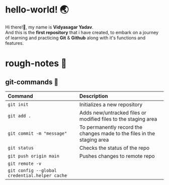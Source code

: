 # hello-world! 🌏
Hi there!👋, my name is **Vidyasagar Yadav**.  
And this is the **first repository** that i have created, to embark on a journey of learning and practicing **Git** &amp; **Github** along with it's functions and features.

# rough-notes 📝
## git-commands 📖
|        Command                                |          Description                    |
|:---------------------                      |:----------------------------           |
| `git init`                                    | Initializes a new repository           |
| `git add .`                                   | Adds new/untracked files or modified files to the staging area              |
| `git commit -m "message"`              | To permanently record the changes made to the files in the staging area                |
| `git status`                                  |  Checks the status of the repo         |
| `git push origin main`                        | Pushes changes to remote repo               |
|`git remote -v`||
|`git config --global credential.helper cache`||
